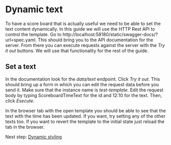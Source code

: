 # Dynamic text

To have a score board that is actually useful we need to be able to set the text content dynamically. In this guide we will use the HTTP Rest API to control the template. Go to http://localhost:58180/static/swagger-docs/?url=spec.yaml. This should bring you to the API documentation for the server. From there you can execute requests against the server with the _Try it out_ buttons. We will use that functionality for the rest of the guide.

## Set a text
In the documentation look for the _data/text_ endpoint. Click _Try it out_. This should bring up a form in which you can edit the request data before you send it. Make sure that the instance name is _test-template_. Edit the request body by typing ScoreboardTimeText for the id and 12:10 for the text. Then, click _Execute_. 

In the browser tab with the open template you should be able to see that the text with the time has been updated. If you want, try setting any of the other texts too. If you want to revert the template to the initial state just reload the tab in the browser.

Next step: [Dynamic styling](dynamic-styling.md)
